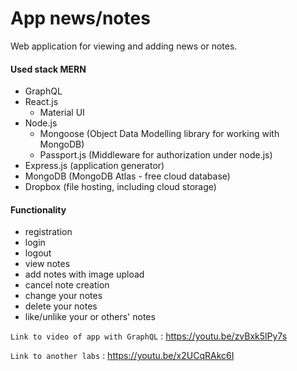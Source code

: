# App news/notes

Web application for viewing and adding news or notes.

#### Used stack MERN

* GraphQL
* React.js
  - Material UI
* Node.js
  - Mongoose (Object Data Modelling library for working with MongoDB)
  - Passport.js (Middleware for authorization under node.js)
* Express.js (application generator)
* MongoDB (MongoDB Atlas - free cloud database)
* Dropbox (file hosting, including cloud storage)

#### Functionality

* registration
* login
* logout
* view notes
* add notes with image upload
* cancel note creation
* change your notes
* delete your notes
* like/unlike your or others' notes


`Link to video of app with GraphQL` : <https://youtu.be/zvBxk5lPy7s>

`Link to another labs` : <https://youtu.be/x2UCqRAkc6I>
